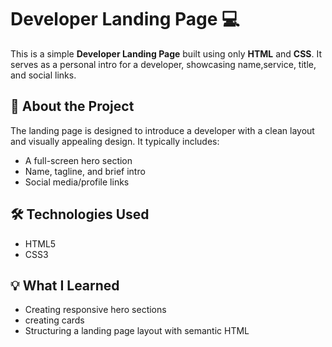 # Developer Landing Page 💻

This is a simple **Developer Landing Page** built using only **HTML** and **CSS**. It serves as a personal intro for a developer, showcasing name,service, title, and social links.

## 📌 About the Project

The landing page is designed to introduce a developer with a clean layout and visually appealing design. It typically includes:

- A full-screen hero section
- Name, tagline, and brief intro
- Social media/profile links

## 🛠️ Technologies Used

- HTML5
- CSS3

## 💡 What I Learned

- Creating responsive hero sections
- creating cards
- Structuring a landing page layout with semantic HTML
